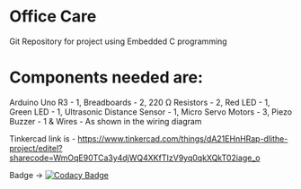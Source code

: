 # Office Care
Git Repository for project using Embedded C programming

# Components needed are:
Arduino Uno R3             - 1,
Breadboards                - 2,
220 Ω Resistors            - 2,
Red LED                    - 1,
Green LED                  - 1,
Ultrasonic Distance Sensor - 1,
Micro Servo Motors         - 3,
Piezo Buzzer               - 1 &
Wires                      - As shown in the wiring diagram

Tinkercad link is - https://www.tinkercad.com/things/dA21EHnHRap-dlithe-project/editel?sharecode=WmOqE90TCa3y4djWQ4XKfTIzV9yq0qkXQkT02iage_o

Badge -> [![Codacy Badge](https://app.codacy.com/project/badge/Grade/52f1b28f426b4138a6f3704d32ba3a41)](https://www.codacy.com/gh/sriiikar/Office-Care/dashboard?utm_source=github.com&amp;utm_medium=referral&amp;utm_content=sriiikar/Office-Care&amp;utm_campaign=Badge_Grade)
